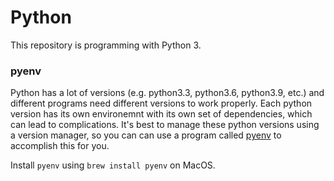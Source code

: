 # Python
This repository is programming with Python 3.

### pyenv
Python has a lot of versions (e.g. python3.3, python3.6, python3.9, etc.) and different programs need different versions to work properly.
Each python version has its own environemnt with its own set of dependencies, which can lead to complications. It's best to manage these python
versions using a version manager, so you can can use a program called [pyenv](https://github.com/pyenv/pyenv) to accomplish this for you.

Install `pyenv` using `brew install pyenv` on MacOS. 
